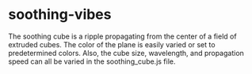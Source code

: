 # soothing-vibes

The soothing cube is a ripple propagating from the center of a field of extruded cubes.
The color of the plane is easily varied or set to predetermined colors. 
Also, the cube size, wavelength, and propagation speed can all be varied in the soothing_cube.js file.



